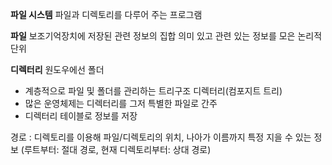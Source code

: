 
**파일 시스템**
파일과 디렉토리를 다루어 주는 프로그램


**파일**
보조기억장치에 저장된 관련 정보의 집합
의미 있고 관련 있는  정보를 모은 논리적 단위

**디렉터리**
원도우에선 폴더
- 계층적으로 파일 및 폴더를 관리하는 트리구조 디렉터리(컴포지트 트리)
- 많은 운영체제는 디렉터리를 그저 특별한 파일로 간주
- 디렉터리 테이블로 정보를 저장

경로 : 디렉토리를 이용해 파일/디렉토리의 위치, 나아가 이름까지 특정 지을 수 있는 정보
(루트부터: 절대 경로, 현재 디렉토리부터: 상대 경로)

